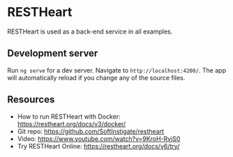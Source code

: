 # RESTHeart

RESTHeart is used as a back-end service in all examples.

## Development server

Run `ng serve` for a dev server. Navigate to `http://localhost:4200/`. The app will automatically reload if you change any of the source files.

## Resources

* How to run RESTHeart with Docker: https://restheart.org/docs/v3/docker/
* Git repo: https://github.com/SoftInstigate/restheart
* Video: https://www.youtube.com/watch?v=9KroH-RvjS0
* Try RESTHeart Online: https://restheart.org/docs/v6/try/
